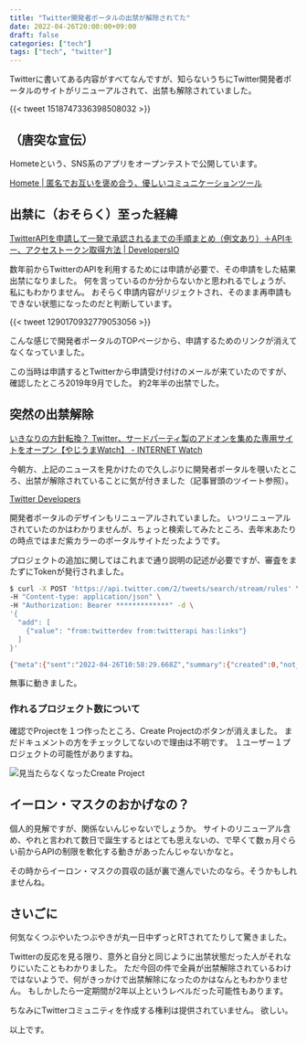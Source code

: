 ```yaml
---
title: "Twitter開発者ポータルの出禁が解除されてた"
date: 2022-04-26T20:00:00+09:00
draft: false
categories: ["tech"]
tags: ["tech", "twitter"]
---
```


Twitterに書いてある内容がすべてなんですが、知らないうちにTwitter開発者ポータルのサイトがリニューアルされて、出禁も解除されていました。

{{< tweet 1518747336398508032 >}}

## （唐突な宣伝）

Hometeという、SNS系のアプリをオープンテストで公開しています。

[Homete | 匿名でお互いを褒め合う、優しいコミュニケーションツール](https://homete.yamaglo.jp/)

## 出禁に（おそらく）至った経緯

[TwitterAPIを申請して一発で承認されるまでの手順まとめ（例文あり）＋APIキー、アクセストークン取得方法 \| DevelopersIO](https://dev.classmethod.jp/articles/twitter-api-approved-way/)

数年前からTwitterのAPIを利用するためには申請が必要で、その申請をした結果出禁になりました。
何を言っているのか分からないかと思われるでしょうが、私にもわかりません。
おそらく申請内容がリジェクトされ、そのまま再申請もできない状態になったのだと判断しています。

{{< tweet 1290170932779053056 >}}

こんな感じで開発者ポータルのTOPページから、申請するためのリンクが消えてなくなっていました。

この当時は申請するとTwitterから申請受け付けのメールが来ていたのですが、確認したところ2019年9月でした。
約2年半の出禁でした。

## 突然の出禁解除

[いきなりの方針転換？ Twitter、サードパーティ製のアドオンを集めた専用サイトをオープン【やじうまWatch】 \- INTERNET Watch](https://internet.watch.impress.co.jp/docs/yajiuma/1405545.html)

今朝方、上記のニュースを見かけたので久しぶりに開発者ポータルを覗いたところ、出禁が解除されていることに気が付きました（記事冒頭のツイート参照）。

[Twitter Developers](https://developer.twitter.com/en/portal/dashboard)

開発者ポータルのデザインもリニューアルされていました。
いつリニューアルされていたのかはわかりませんが、ちょっと検索してみたところ、去年末あたりの時点ではまだ紫カラーのポータルサイトだったようです。

プロジェクトの追加に関してはこれまで通り説明の記述が必要ですが、審査をまたずにTokenが発行されました。

``` sh
$ curl -X POST 'https://api.twitter.com/2/tweets/search/stream/rules' \
-H "Content-type: application/json" \
-H "Authorization: Bearer *************" -d \
'{
  "add": [
    {"value": "from:twitterdev from:twitterapi has:links"}
  ]
}'

{"meta":{"sent":"2022-04-26T10:58:29.668Z","summary":{"created":0,"not_created":1,"valid":0,"invalid":1}},"errors":[{"value":"from:twitterdev from:twitterapi has:links","id":"1518831215612096512","title":"DuplicateRule","type":"https://api.twitter.com/2/problems/duplicate-rules"}]}%
```

無事に動きました。

### 作れるプロジェクト数について

確認でProjectを１つ作ったところ、Create Projectのボタンが消えました。
まだドキュメントの方をチェックしてないので理由は不明です。
１ユーザー１プロジェクトの可能性がありますね。

![見当たらなくなったCreate Project](/note/image/comeback-twitter-develop-site/create_project_list.png)

## イーロン・マスクのおかげなの？

個人的見解ですが、関係ないんじゃないでしょうか。
サイトのリニューアル含め、やれと言われて数日で誕生するとはとても思えないの、で早くて数ヵ月ぐらい前からAPIの制限を軟化する動きがあったんじゃないかなと。

その時からイーロン・マスクの買収の話が裏で進んでいたのなら。そうかもしれませんね。

## さいごに

何気なくつぶやいたつぶやきが丸一日中ずっとRTされてたりして驚きました。

Twitterの反応を見る限り、意外と自分と同じように出禁状態だった人がそれなりにいたこともわかりました。
ただ今回の件で全員が出禁解除されているわけではないようで、何がきっかけで出禁解除になったのかはなんともわかりません。
もしかしたら一定期間が2年以上というレベルだった可能性もあります。

ちなみにTwitterコミュニティを作成する権利は提供されていません。
欲しい。

以上です。